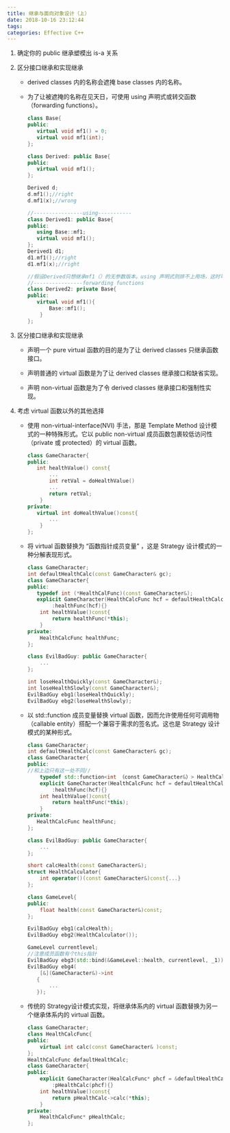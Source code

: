 ```yaml
---
title: 继承与面向对象设计（上）
date: 2018-10-16 23:12:44
tags:
categories: Effective C++
---
```


1. 确定你的 public 继承塑模出 is-a 关系

2. 区分接口继承和实现继承

   - derived classes 内的名称会遮掩 base classes 内的名称。

   - 为了让被遮掩的名称在见天日，可使用 using 声明式或转交函数（forwarding functions）。

     ```c++
     class Base{
     public:
     	virtual void mf1() = 0;
     	virtual void mf1(int);
     };
     
     class Derived: public Base{
     public:
     	virtual void mf1();
     };
     
     Derived d;
     d.mf1();//right
     d.mf1(x);//wrong
     
     //----------------using-----------
     class Derived1: public Base{
     public:
     	using Base::mf1;
     	virtual void mf1();
     };
     Derived1 d1;
     d1.mf1();//right
     d1.mf1(x);//right
     
     //假设Derived只想继承mf1（）的无参数版本。using 声明式则排不上用场，这时可以用转交函数
     //----------------forwarding functions
     class Derived2: private Base{
     public:
     	virtual void mf1(){
     		Base::mf1();
         }
     };
     ```

3. 区分接口继承和实现继承

   - 声明一个 pure virtual 函数的目的是为了让 derived classes 只继承函数接口。

   - 声明普通的 virtual 函数是为了让 derived classes 继承接口和缺省实现。
   - 声明 non-virtual 函数是为了令 derived classes 继承接口和强制性实现。

4. 考虑 virtual 函数以外的其他选择

   - 使用 non-virtual-interface(NVI) 手法，那是 Template Method 设计模式的一种特殊形式。它以 public non-virtual 成员函数包裹较低访问性（private 或 protected）的 virtual 函数。

     ```c++
     class GameCharacter{
     public:
     	int healthValue() const{
     		...
     		int retVal = doHealthValue()
     		...
     		return retVal;
         }
     private:
     	virtual int doHealthValue()const{
     		...
         }
     };
     ```

   - 将 virtual 函数替换为 “函数指针成员变量” ，这是 Strategy 设计模式的一种分解表现形式。

     ```c++
     class GameCharacter;
     int defaultHealthCalc(const GameCharacter& gc);
     class GameCharacter{
     public:
     	typedef int (*HealthCalFunc)(const GameCharacter&);
     	explicit GameCharacter(HealthCalcFunc hcf = defaultHealthCalc)
             :healthFunc(hcf){}
         int healthValue()const{
             return healthFunc(*this);
         }
     private:
         HealthCalcFunc healthFunc;
     };
     
     class EvilBadGuy: public GameCharacter{
         ...
     };
     
     int loseHealthQuickly(const GameCharacter&);
     int loseHealthSlowly(const GameCharacter&);
     EvilBadGuy ebg1(loseHealthQuickly);
     EvilBadGuy ebg2(loseHealthSlowly);
     ```

   - 以 std::function 成员变量替换 virtual 函数，因而允许使用任何可调用物（callable entity）搭配一个兼容于需求的签名式。这也是 Strategy 设计模式的某种形式。

     ```c++
     class GameCharacter;
     int defaultHealthCalc(const GameCharacter& gc);
     class GameCharacter{
     public:
     //和上边只有这一处不同//
         typedef std::function<int （const GameCharacter&）> HealthCalcFunc;
         explicit GameCharacter(HealthCalcFunc hcf = defaultHealthCalc)
             :healthFunc(hcf){}
         int healthValue()const{
             return healthFunc(*this);
         }
     private:
     	HealthCalcFunc healthFunc;
     };
     
     class EvilBadGuy: public GameCharacter{
         ...
     };
     
     short calcHealth(const GameCharacter&);
     struct HealthCalculator{
         int operator()(const GameCharacter&)const{...}
     };
     
     class GameLevel{
     public:
         float health(const GameCharacter&)const;
     };
     
     EvilBadGuy ebg1(calcHealth);
     EvilBadGuy ebg2(HealthCalculator());
     
     GameLevel currentlevel;
     //注意成员函数有个this指针
     EvilBadGuy ebg3(std::bind(&GameLevel::health, currentlevel, _1));
     EvilBadGuy ebg4(
         [&](GameCharacter&)->int
     	{
     		...
     	});
     ```

   - 传统的 Strategy设计模式实现，将继承体系内的 virtual 函数替换为另一个继承体系内的 virtual 函数。

     ```c++
     class GameCharacter;
     class HealthCalcFunc{
     public:
         virtual int calc(const GameCharacter& )const;
     };
     HealthCalcFunc defaultHealthCalc;
     class GameCharacter{
     public:
         explicit GameCharacter(HealCalcFunc* phcf = &defaultHealthCalc)
             :pHealthCalc(phcf){}
         int healthValue()const{
             return pHealthCalc->calc(*this);
         }
     private:
         HealthCalcFunc* pHealthCalc;
     };
     ```

